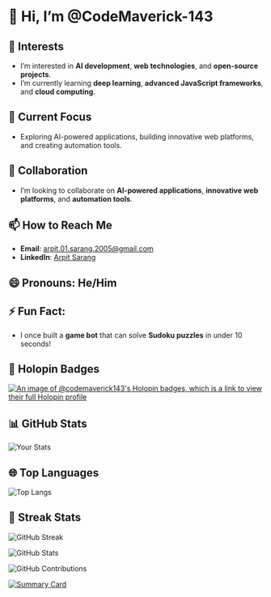 # 👋 Hi, I’m @CodeMaverick-143

## 👀 Interests
- I’m interested in **AI development**, **web technologies**, and **open-source projects**.
- I’m currently learning **deep learning**, **advanced JavaScript frameworks**, and **cloud computing**.

## 🌱 Current Focus
- Exploring AI-powered applications, building innovative web platforms, and creating automation tools.

## 💞️ Collaboration
- I’m looking to collaborate on **AI-powered applications**, **innovative web platforms**, and **automation tools**.

## 📫 How to Reach Me
- **Email**: [arpit.01.sarang.2005@gmail.com](mailto:arpit.01.sarang.2005@gmail.com)
- **LinkedIn**: [Arpit Sarang](https://www.linkedin.com/in/arpit-sarang-2005)

## 😄 Pronouns: He/Him

## ⚡ Fun Fact:
- I once built a **game bot** that can solve **Sudoku puzzles** in under 10 seconds!

## 🏅 Holopin Badges
[![An image of @codemaverick143's Holopin badges, which is a link to view their full Holopin profile](https://holopin.me/codemaverick143)](https://holopin.io/@codemaverick143)

## 📊 GitHub Stats
![Your Stats](https://github-readme-stats.vercel.app/api?username=CodeMaverick-143&show_icons=true&theme=radical)

## 🌐 Top Languages
![Top Langs](https://github-readme-stats.vercel.app/api/top-langs/?username=CodeMaverick-143&layout=compact&theme=radical)

## 📅 Streak Stats
![GitHub Streak](https://github-readme-streak-stats.herokuapp.com/?user=CodeMaverick-143&theme=radical)

![GitHub Stats](https://github-readme-stats.vercel.app/api?username=YOUR_USERNAME&show_icons=true&count_private=true&include_all_commits=true)

![GitHub Contributions](https://img.shields.io/github/contributors/YOUR_USERNAME/YOUR_REPOSITORY)

[![Summary Card](https://github-profile-summary-cards.vercel.app/api/cards/profile-details?username=YOUR_USERNAME&theme=default)](https://github.com/YOUR_USERNAME)


<!---
CodeMaverick-143/CodeMaverick-143 is a ✨ special ✨ repository because its `README.md` (this file) appears on your GitHub profile.
You can click the Preview link to take a look at your changes.
--->

